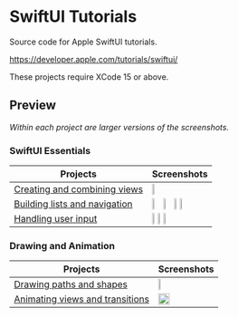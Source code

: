 # SwiftUI Tutorials

Source code for Apple SwiftUI tutorials.

https://developer.apple.com/tutorials/swiftui/

These projects require XCode 15 or above.

## Preview

*Within each project are larger versions of the screenshots.*

### SwiftUI Essentials

Projects | Screenshots
---      | ---
[Creating and combining views](01-SwiftUIEssentials/01-CreatingAndCombiningViews) | <img src="https://github.com/bashubb/SwiftUITutorialsByApple/blob/main/01-SwiftUIEssentials/01-CreatingAndCombiningViews/TurtleRock.jpeg" height="10%">
[Building lists and navigation](01-SwiftUIEssentials/02-BuildingListsAndNavigation) | <img src="https://github.com/bashubb/SwiftUITutorialsByApple/blob/main/01-SwiftUIEssentials/02-BuldingListsAndNavigation/Listnavigation1.jpeg" height="20%"><img src="https://github.com/bashubb/SwiftUITutorialsByApple/blob/main/01-SwiftUIEssentials/02-BuldingListsAndNavigation/Listnavigation2.jpeg" height="20%"><img src="https://github.com/bashubb/SwiftUITutorialsByApple/blob/main/01-SwiftUIEssentials/02-BuldingListsAndNavigation/ListNavigation3.jpeg" height="10%"><img src="https://github.com/bashubb/SwiftUITutorialsByApple/blob/main/01-SwiftUIEssentials/02-BuldingListsAndNavigation/ListNavigation4.jpeg" height="10%">
[Handling user input](01-SwiftUIEssentials/03-HandlingUserInput) | <img src="https://github.com/bashubb/SwiftUITutorialsByApple/blob/main/01-SwiftUIEssentials/03-HandlingUserInput/userInput1.jpeg" height="10%"><img src="https://github.com/bashubb/SwiftUITutorialsByApple/blob/main/01-SwiftUIEssentials/03-HandlingUserInput/userinput2.jpeg" height="10%"><img src="https://github.com/bashubb/SwiftUITutorialsByApple/blob/main/01-SwiftUIEssentials/03-HandlingUserInput/userinput3.jpeg" height="10%">




### Drawing and Animation

Projects | Screenshots
---      | ---
[Drawing paths and shapes](02-DrawingAndAnimation/01-DrawingPathsAndShapes) | <img src="https://github.com/bashubb/SwiftUITutorialsByApple/blob/main/02-DrawingAndAnimation/01-DrawingPathsAndShapes/drawing.jpeg" height="10%">
[Animating views and transitions](02-DrawingAndAnimation/02-AnimatingViewsAndTransitions) | <img src="https://github.com/bashubb/SwiftUITutorialsByApple/blob/main/02-DrawingAndAnimation/02-AnimatingViewsAndTransitions/animation.gif" width="45%">


<!--

### App design and layout

Projects | Screenshots
---      | ---
[Composing complex interfaces](03-AppDesignAndLayout/01-ComposingComplexInterfaces) | ![screen01](03-AppDesignAndLayout/01-ComposingComplexInterfaces/screenshots/small/screen01.png) ![screen02](03-AppDesignAndLayout/01-ComposingComplexInterfaces/screenshots/small/screen02.png) ![screen03](03-AppDesignAndLayout/01-ComposingComplexInterfaces/screenshots/small/screen03.png) ![screen04](03-AppDesignAndLayout/01-ComposingComplexInterfaces/screenshots/small/screen04.png)
[Working with UI controls](03-AppDesignAndLayout/02-WorkingWithUIControls) | ![screen01](03-AppDesignAndLayout/02-WorkingWithUIControls/screenshots/small/screen01.png) ![screen02](03-AppDesignAndLayout/02-WorkingWithUIControls/screenshots/small/screen02.png) ![screen03](03-AppDesignAndLayout/02-WorkingWithUIControls/screenshots/small/screen03.png) ![screen04](03-AppDesignAndLayout/02-WorkingWithUIControls/screenshots/small/screen04.png)




### Framework integration

Projects | Screenshots
---      | ---
[Interfacing with UIKit](04-FrameworkIntegration/01-InterfacingWithUIKit) | ![screen01](04-FrameworkIntegration/01-InterfacingWithUIKit/screenshots/small/screen01.png) ![screen02](04-FrameworkIntegration/01-InterfacingWithUIKit/screenshots/small/screen02.png)
[Creating a WatchOS App](04-FrameworkIntegration/02-CreatingAWatchOSApp) | ![screen01](04-FrameworkIntegration/02-CreatingAWatchOSApp/screenshots/small/screen01.png) ![screen02](04-FrameworkIntegration/02-CreatingAWatchOSApp/screenshots/small/screen02.png) ![screen03](04-FrameworkIntegration/02-CreatingAWatchOSApp/screenshots/small/screen03.png) ![screen04](04-FrameworkIntegration/02-CreatingAWatchOSApp/screenshots/small/screen04.png) ![screen05](04-FrameworkIntegration/02-CreatingAWatchOSApp/screenshots/small/screen05.png)
[Creating a MacOS App](04-FrameworkIntegration/03-CreatingAMacOSApp) | ![screen01](04-FrameworkIntegration/03-CreatingAMacOSApp/screenshots/small/screen01.png)
